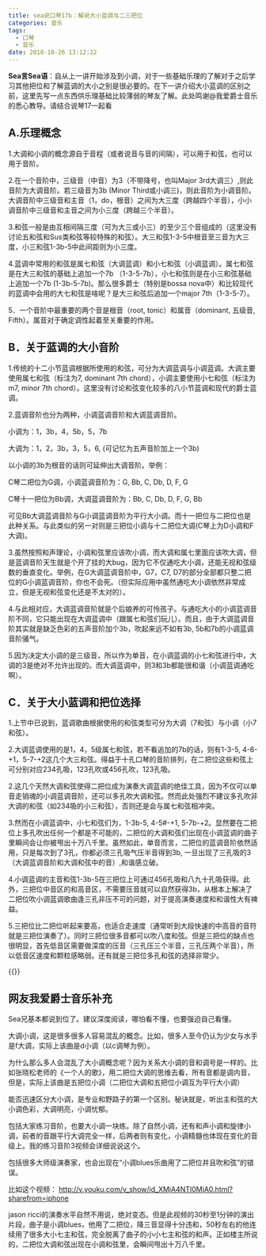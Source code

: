 ```yaml
---
title: sea说口琴17b：解说大小蓝调与二三把位
categories: 音乐
tags:
  - 口琴
  - 音乐
date: 2018-10-26 13:12:22
---
```

**Sea言Sea语**：自从上一讲开始涉及到小调，对于一些基础乐理的了解对于之后学习其他把位和了解蓝调的大小之别是很必要的。在下一讲介绍大小蓝调的区别之前，这里先写一点东西供乐理基础比较薄弱的琴友了解。此处鸣谢@我爱爵士音乐 的悉心教导。请结合说琴17一起看

## A.乐理概念

1.大调和小调的概念源自于音程（或者说音与音的间隔），可以用于和弦，也可以用于音阶。

2.在一个音阶中，三级音（中音）为3（不带降号，也叫Major 3rd大调三）,则此音阶为大调音阶。若三级音为3b (Minor Third或小调三)，则此音阶为小调音阶。大调音阶中三级音和主音（1，do，根音）之间为大三度（跨越四个半音），小小调音阶中三级音和主音之间为小三度（跨越三个半音）。

3.和弦一般是由互相间隔三度（可为大三或小三）的至少三个音组成的（这里没有讨论五和弦和Sus类和弦等较特殊的和弦）。大三和弦1-3-5中根音至三音为大三度，小三和弦1-3b-5中此间距则为小三度。

4.蓝调中常用的和弦是属七和弦（大调蓝调）和小七和弦（小调蓝调）。属七和弦是在大三和弦的基础上追加一个7b （1-3-5-7b），小七和弦则是在小三和弦基础上追加一个7b (1-3b-5-7b)。那么很多爵士（特别是bossa nova中）和比较现代的蓝调中会用的大七和弦是啥呢？是大三和弦后追加一个major 7th（1-3-5-7）。

5．一个音阶中最重要的两个音是根音（root, tonic）和属音（dominant, 五级音, Fifth）。属音对于确定调性起着至关重要的作用。

## B．关于蓝调的大小音阶

1.传统的十二小节蓝调根据所使用的和弦，可分为大调蓝调与小调蓝调。大调主要使用属七和弦（标注为7, dominant 7th chord），小调主要使用小七和弦（标注为m7, minor 7th chord）。这里没有讨论和弦变化较多的八小节蓝调和现代的爵士蓝调。

2.蓝调音阶也分为两种，小调蓝调音阶和大调蓝调音阶。

小调为：1，3b，4，5b，5，7b

大调为：1，2，3b，3，5，6, (可记忆为五声音阶加上一个3b)

以小调的3b为根音的话则可延伸出大调音阶。举例：

C琴二把位为G调，小调蓝调音阶为：G, Bb, C, Db, D, F, G

C琴十一把位为Bb调，大调蓝调音阶为：Bb, C, Db, D, F, G, Bb

可见Bb大调蓝调音阶与G小调蓝调音阶为平行大小调。而十一把位与二把位也是此种关系。与此类似的另一对则是三把位小调与十二把位大调(C琴上为D小调和F大调)。

3.虽然按照和声理论，小调和弦里应该吹小调，而大调和属七里面应该吹大调，但是蓝调音阶天生就是个开了挂的大bug，因为它不仅通吃大小调，还能无视和弦级数的垂直变化。举例，在G大调蓝调音阶中，G7，C7, D7的部分全部都只整二把位的G小调蓝调音阶，你也不会死。（但实际应用中虽然通吃大小调依然非常成立，但是无视和弦变化还是不太对的）。

4.与此相对应，大调蓝调音阶就是个后娘养的可怜孩子。与通吃大小的小调蓝调音阶不同，它只能出现在大调蓝调中（跟属七和弦们玩儿）。而且，由于大调蓝调音阶其实就是缺乏色彩的五声音阶加个3b，吹起来远不如有3b, 5b和7b的小调蓝调音阶骚气。

5.因为决定大小调的是三级音，所以作为单音，在小调蓝调的小七和弦进行中，大调的3是绝对不允许出现的。而大调蓝调中，则3和3b都能很和谐（小调蓝调通吃啊）。

## C．关于大小蓝调和把位选择

1.上节中已说到，蓝调歌曲根据使用的和弦类型可分为大调（7和弦）与小调（小7和弦）。

2.大调蓝调使用的是1，4，5级属七和弦，若不看追加的7b的话，则有1-3-5, 4-6-+1，5-7-+2这几个大三和弦。得益于十孔口琴的音阶排列，在二把位这些和弦上可分别对应234孔吸，123孔吹或456孔吹，123孔吸。

2.这几个天然大调和弦使得二把位成为演奏大调蓝调的绝佳工具，因为不仅可以单音走销魂的小调蓝调音阶，还可以多孔吹大调和弦。然而此处强烈不建议多孔吹非大调的和弦（如234吸的小三和弦），否则还是会与属七和弦相冲突。

3.然而在小调蓝调中，小七和弦们为，1-3b-5, 4-5#-+1, 5-7b-+2。显然要在二把位上多孔吹出任何一个都是不可能的，二把位的大调和弦们出现在小调蓝调的曲子里瞬间会让你被甩出十万八千里。虽然如此，单音而言，二把位的蓝调音阶依然适用，只是每次到了3孔，你都必须三孔吸气压半音得到3b, 一旦出现了三孔吸的3（大调蓝调音阶和大调和弦中的音）,和谐感立破。

4.小调蓝调的主音和弦1-3b-5在三把位上可通过456孔吸和八九十孔吸获得。此外，三把位中音区的和高音区，不需要压音就可以自然获得3b，从根本上解决了二把位吹小调蓝调歌曲逢三孔非压不可的问题，对于提高演奏速度和和谐性大有裨益。

5.三把位比二把位听起来要高，也适合走速度（通常听到大段快速的中高音的音符就是三把位演奏了）。同时三把位很多音都可以吹八度和弦。但是三把位的缺点也很明显，首先低音区需要做深度的压音（三孔压三个半音，三孔压两个半音），所以低音区速度和颗粒感略弱。还有就是三把位多孔和弦的选择非常少。

{{<img src="http://ian2.oss-cn-hangzhou.aliyuncs.com/2018-10-26-051518.jpg" alt="">}}

## 网友我爱爵士音乐补充
Sea兄基本都说到位了。建议深度阅读，哪怕看不懂，也要强迫自己看懂。

大调小调，这是很多很多人容易混乱的概念。比如，很多人至今仍认为少女与水手是f大调，实际上该曲是d小调（以c调琴为例）。

为什么那么多人会混乱了大小调概念呢？因为关系大小调的音和调号是一样的。比如张晓松老师的《一个人的歌》，用二把位大调的思维去看，所有音都是调内音，但是，实际上该曲是五把位小调（二把位大调和五把位小调互为平行大小调）

能否迅速区分大小调，是专业和野路子的第一个区别。秘诀就是，听出主和弦的大小调色彩，大调明亮，小调忧郁。

包括大家练习音阶，也要大小调一块练。除了自然小调，还有和声小调和旋律小调，前者的音跟平行大调完全一样，后两者则有变化，小调精髓也体现在变化的音级上。我的练习音阶3视频会详细说说这个。


包括很多大师级演奏家，也会出现在“小调blues乐曲用了二把位并且吹和弦”的错误。

比如这个视频： http://v.youku.com/v_show/id_XMjA4NTI0MjA0.html?sharefrom=iphone

jason ricci的演奏水平自然不用说，绝对变态。但是此视频的30秒至1分钟的演出片段，曲子是小调blues，他用了二把位，降三音显得十分违和，50秒左右的他连续用了很多大小七主和弦，完全脱离了曲子的小小七主和弦的和声。正如楼主所说的，二把位大调和弦出现在小调和弦里，会瞬间甩出十万八千里。
